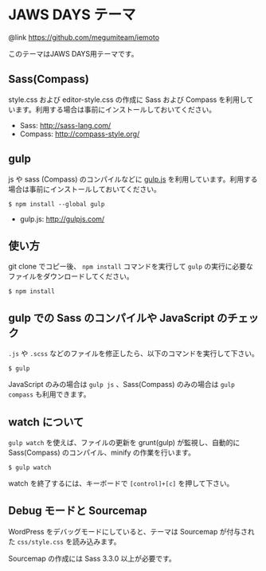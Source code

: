# JAWS DAYS テーマ

@link https://github.com/megumiteam/iemoto

このテーマはJAWS DAYS用テーマです。

## Sass(Compass)

style.css および editor-style.css の作成に Sass および Compass を利用しています。利用する場合は事前にインストールしておいてください。

* Sass: http://sass-lang.com/
* Compass: http://compass-style.org/

## gulp

js や sass (Compass) のコンパイルなどに [gulp.js](http://gulpjs.com/) を利用しています。利用する場合は事前にインストールしておいてください。

```
$ npm install --global gulp
```

* gulp.js: http://gulpjs.com/

## 使い方

git clone でコピー後、 `npm install` コマンドを実行して `gulp` の実行に必要なファイルをダウンロードしてください。

```
$ npm install
```

## gulp での Sass のコンパイルや JavaScript のチェック

`.js` や `.scss` などのファイルを修正したら、以下のコマンドを実行して下さい。 

```
$ gulp
```

JavaScript のみの場合は `gulp js` 、Sass(Compass) のみの場合は `gulp compass` も利用できます。

## watch について

`gulp watch` を使えば、ファイルの更新を grunt(gulp) が監視し、自動的に Sass(Compass) のコンパイル、minify の作業を行います。


```
$ gulp watch
```

watch を終了するには、キーボードで `[control]+[c]` を押して下さい。

## Debug モードと Sourcemap

WordPress をデバッグモードにしていると、テーマは Sourcemap が付与された `css/style.css` を読み込みます。

Sourcemap の作成には Sass 3.3.0 以上が必要です。
